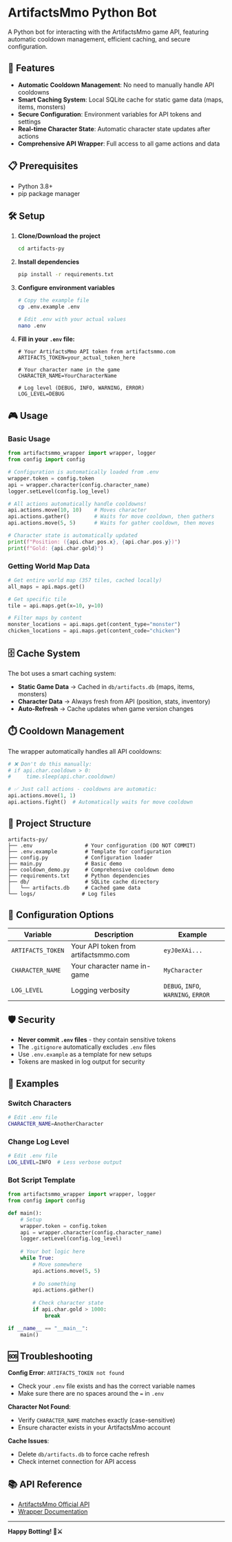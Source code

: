 # ArtifactsMmo Python Bot

A Python bot for interacting with the ArtifactsMmo game API, featuring automatic cooldown management, efficient caching, and secure configuration.

## 🚀 Features

- **Automatic Cooldown Management**: No need to manually handle API cooldowns
- **Smart Caching System**: Local SQLite cache for static game data (maps, items, monsters)
- **Secure Configuration**: Environment variables for API tokens and settings
- **Real-time Character State**: Automatic character state updates after actions
- **Comprehensive API Wrapper**: Full access to all game actions and data

## 📋 Prerequisites

- Python 3.8+
- pip package manager

## 🛠️ Setup

1. **Clone/Download the project**
   ```bash
   cd artifacts-py
   ```

2. **Install dependencies**
   ```bash
   pip install -r requirements.txt
   ```

3. **Configure environment variables**
   ```bash
   # Copy the example file
   cp .env.example .env
   
   # Edit .env with your actual values
   nano .env
   ```

4. **Fill in your `.env` file:**
   ```env
   # Your ArtifactsMmo API token from artifactsmmo.com
   ARTIFACTS_TOKEN=your_actual_token_here
   
   # Your character name in the game
   CHARACTER_NAME=YourCharacterName
   
   # Log level (DEBUG, INFO, WARNING, ERROR)
   LOG_LEVEL=DEBUG
   ```

## 🎮 Usage

### Basic Usage
```python
from artifactsmmo_wrapper import wrapper, logger
from config import config

# Configuration is automatically loaded from .env
wrapper.token = config.token
api = wrapper.character(config.character_name)
logger.setLevel(config.log_level)

# All actions automatically handle cooldowns!
api.actions.move(10, 10)    # Moves character
api.actions.gather()        # Waits for move cooldown, then gathers
api.actions.move(5, 5)      # Waits for gather cooldown, then moves

# Character state is automatically updated
print(f"Position: ({api.char.pos.x}, {api.char.pos.y})")
print(f"Gold: {api.char.gold}")
```

### Getting World Map Data
```python
# Get entire world map (357 tiles, cached locally)
all_maps = api.maps.get()

# Get specific tile
tile = api.maps.get(x=10, y=10)

# Filter maps by content
monster_locations = api.maps.get(content_type="monster")
chicken_locations = api.maps.get(content_code="chicken")
```

## 🗄️ Cache System

The bot uses a smart caching system:

- **Static Game Data** → Cached in `db/artifacts.db` (maps, items, monsters)
- **Character Data** → Always fresh from API (position, stats, inventory)
- **Auto-Refresh** → Cache updates when game version changes

## ⏱️ Cooldown Management

The wrapper automatically handles all API cooldowns:

```python
# ❌ Don't do this manually:
# if api.char.cooldown > 0:
#     time.sleep(api.char.cooldown)

# ✅ Just call actions - cooldowns are automatic:
api.actions.move(1, 1)
api.actions.fight()  # Automatically waits for move cooldown
```

## 📁 Project Structure

```
artifacts-py/
├── .env                 # Your configuration (DO NOT COMMIT)
├── .env.example         # Template for configuration
├── config.py            # Configuration loader
├── main.py              # Basic demo
├── cooldown_demo.py     # Comprehensive cooldown demo
├── requirements.txt     # Python dependencies
├── db/                  # SQLite cache directory
│   └── artifacts.db     # Cached game data
└── logs/               # Log files
```

## 🔧 Configuration Options

| Variable | Description | Example |
|----------|-------------|---------|
| `ARTIFACTS_TOKEN` | Your API token from artifactsmmo.com | `eyJ0eXAi...` |
| `CHARACTER_NAME` | Your character name in-game | `MyCharacter` |
| `LOG_LEVEL` | Logging verbosity | `DEBUG`, `INFO`, `WARNING`, `ERROR` |

## 🛡️ Security

- **Never commit `.env` files** - they contain sensitive tokens
- The `.gitignore` automatically excludes `.env` files
- Use `.env.example` as a template for new setups
- Tokens are masked in log output for security

## 🎯 Examples

### Switch Characters
```bash
# Edit .env file
CHARACTER_NAME=AnotherCharacter
```

### Change Log Level
```bash
# Edit .env file  
LOG_LEVEL=INFO  # Less verbose output
```

### Bot Script Template
```python
from artifactsmmo_wrapper import wrapper, logger
from config import config

def main():
    # Setup
    wrapper.token = config.token
    api = wrapper.character(config.character_name)
    logger.setLevel(config.log_level)
    
    # Your bot logic here
    while True:
        # Move somewhere
        api.actions.move(5, 5)
        
        # Do something
        api.actions.gather()
        
        # Check character state
        if api.char.gold > 1000:
            break

if __name__ == "__main__":
    main()
```

## 🆘 Troubleshooting

**Config Error**: `ARTIFACTS_TOKEN not found`
- Check your `.env` file exists and has the correct variable names
- Make sure there are no spaces around the `=` in `.env`

**Character Not Found**: 
- Verify `CHARACTER_NAME` matches exactly (case-sensitive)
- Ensure character exists in your ArtifactsMmo account

**Cache Issues**:
- Delete `db/artifacts.db` to force cache refresh
- Check internet connection for API access

## 📚 API Reference

- [ArtifactsMmo Official API](https://artifactsmmo.com/api)
- [Wrapper Documentation](https://github.com/your-wrapper-repo)

---

**Happy Botting! 🤖⚔️** 